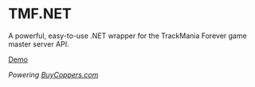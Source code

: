 # TMF.NET
A powerful, easy-to-use .NET wrapper for the TrackMania Forever game master server API.

[Demo](https://github.com/Laiteux/TMF.NET/blob/main/src/TMF.NET.Demo/Program.cs)

_Powering [BuyCoppers.com](https://buycoppers.com)_